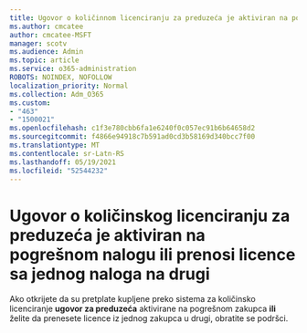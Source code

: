 ```yaml
---
title: Ugovor o količinnom licenciranju za preduzeća je aktiviran na pogrešnom nalogu
ms.author: cmcatee
author: cmcatee-MSFT
manager: scotv
ms.audience: Admin
ms.topic: article
ms.service: o365-administration
ROBOTS: NOINDEX, NOFOLLOW
localization_priority: Normal
ms.collection: Adm_O365
ms.custom:
- "463"
- "1500021"
ms.openlocfilehash: c1f3e780cbb6fa1e6240f0c057ec91b6b64658d2
ms.sourcegitcommit: f4866e94918c7b591ad0cd3b58169d340bcc7f00
ms.translationtype: MT
ms.contentlocale: sr-Latn-RS
ms.lasthandoff: 05/19/2021
ms.locfileid: "52544232"
---
```

# <a name="volume-licensing-enterprise-agreement-activated-on-the-wrong-account-or-transferring-licenses-from-one-account-to-another"></a>Ugovor o količinskog licenciranju za preduzeća je aktiviran na pogrešnom nalogu ili prenosi licence sa jednog naloga na drugi

Ako otkrijete da su pretplate kupljene preko sistema za količinsko licenciranje **ugovor za preduzeća** aktivirane na pogrešnom zakupca **ili** želite da prenesete licence iz jednog zakupca u drugi, obratite se  podršci. [](https://go.microsoft.com/fwlink/p/?linkid=518322)